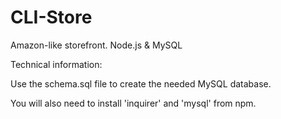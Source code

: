 # CLI-Store
Amazon-like storefront. Node.js &amp; MySQL

Technical information:

Use the schema.sql file to create the needed MySQL database.

You will also need to install 'inquirer' and 'mysql' from npm.